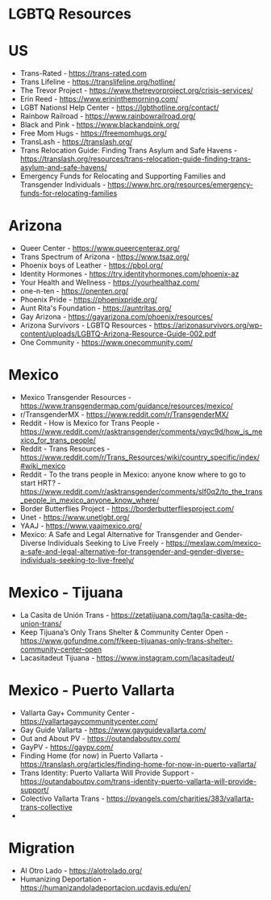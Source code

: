 # LGBTQ Resources

# US
- Trans-Rated - https://trans-rated.com
- Trans Lifeline - https://translifeline.org/hotline/
- The Trevor Project - https://www.thetrevorproject.org/crisis-services/
- Erin Reed - https://www.erininthemorning.com/
- LGBT Nationsl Help Center - https://lgbthotline.org/contact/
- Rainbow Railroad - https://www.rainbowrailroad.org/
- Black and Pink - https://www.blackandpink.org/
- Free Mom Hugs - https://freemomhugs.org/
- TransLash - https://translash.org/
- Trans Relocation Guide: Finding Trans Asylum and Safe Havens - https://translash.org/resources/trans-relocation-guide-finding-trans-asylum-and-safe-havens/
- Emergency Funds for Relocating and Supporting Families and Transgender Individuals - https://www.hrc.org/resources/emergency-funds-for-relocating-families

# Arizona
- Queer Center - https://www.queercenteraz.org/
- Trans Spectrum of Arizona - https://www.tsaz.org/
- Phoenix boys of Leather - https://pbol.org/
- Identity Hormones - https://try.identityhormones.com/phoenix-az
- Your Health and Wellness - https://yourhealthaz.com/
- one-n-ten - https://onenten.org/
- Phoenix Pride - https://phoenixpride.org/
- Aunt Rita's Foundation - https://auntritas.org/
- Gay Arizona - https://gayarizona.com/phoenix/resources/
- Arizona Survivors - LGBTQ Resources - https://arizonasurvivors.org/wp-content/uploads/LGBTQ-Arizona-Resource-Guide-002.pdf
- One Community - https://www.onecommunity.com/

# Mexico
- Mexico Transgender Resources - https://www.transgendermap.com/guidance/resources/mexico/
- r/TransgenderMX - https://www.reddit.com/r/TransgenderMX/
- Reddit - How is Mexico for Trans People - https://www.reddit.com/r/asktransgender/comments/vqyc9d/how_is_mexico_for_trans_people/
- Reddit - Trans Resources - https://www.reddit.com/r/Trans_Resources/wiki/country_specific/index/#wiki_mexico
- Reddit - To the trans people in Mexico: anyone know where to go to start HRT? - https://www.reddit.com/r/asktransgender/comments/slf0q2/to_the_trans_people_in_mexico_anyone_know_where/
- Border Butterflies Project - https://borderbutterfliesproject.com/
- Unet - https://www.unetlgbt.org/
- YAAJ - https://www.yaajmexico.org/
- Mexico: A Safe and Legal Alternative for Transgender and Gender-Diverse Individuals Seeking to Live Freely - https://mexlaw.com/mexico-a-safe-and-legal-alternative-for-transgender-and-gender-diverse-individuals-seeking-to-live-freely/

# Mexico - Tijuana
- La Casita de Unión Trans - https://zetatijuana.com/tag/la-casita-de-union-trans/
- Keep Tijuana’s Only Trans Shelter & Community Center Open - https://www.gofundme.com/f/keep-tijuanas-only-trans-shelter-community-center-open
- Lacasitadeut Tijuana - https://www.instagram.com/lacasitadeut/

# Mexico - Puerto Vallarta
- Vallarta Gay+ Community Center - https://vallartagaycommunitycenter.com/
- Gay Guide Vallarta - https://www.gayguidevallarta.com/
- Out and About PV - https://outandaboutpv.com/
- GayPV - https://gaypv.com/
- Finding Home (for now) in Puerto Vallarta - https://translash.org/articles/finding-home-for-now-in-puerto-vallarta/
- Trans Identity: Puerto Vallarta Will Provide Support - https://outandaboutpv.com/trans-identity-puerto-vallarta-will-provide-support/
- Colectivo Vallarta Trans - https://pvangels.com/charities/383/vallarta-trans-collective
- 

# Migration
- Al Otro Lado - https://alotrolado.org/
- Humanizing Deportation - https://humanizandoladeportacion.ucdavis.edu/en/
